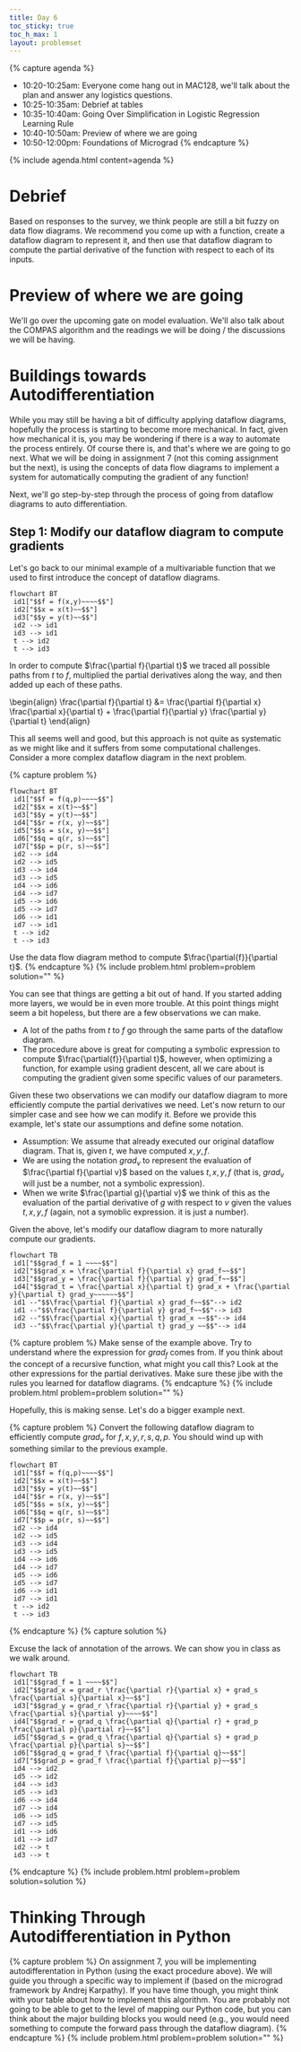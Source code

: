 ```yaml
---
title: Day 6
toc_sticky: true 
toc_h_max: 1
layout: problemset
---
```


{% capture agenda %}
* 10:20-10:25am: Everyone come hang out in MAC128, we'll talk about the plan and answer any logistics questions.
* 10:25-10:35am: Debrief at tables
* 10:35-10:40am: Going Over Simplification in Logistic Regression Learning Rule
* 10:40-10:50am: Preview of where we are going
* 10:50-12:00pm: Foundations of Micrograd
{% endcapture %}

{% include agenda.html content=agenda %}

# Debrief

Based on responses to the survey, we think people are still a bit fuzzy on data flow diagrams.  We recommend you come up with a function, create a dataflow diagram to represent it, and then use that dataflow diagram to compute the partial derivative of the function with respect to each of its inputs.

# Preview of where we are going

We'll go over the upcoming gate on model evaluation.  We'll also talk about the COMPAS algorithm and the readings we will be doing / the discussions we will be having.

# Buildings towards Autodifferentiation

While you may still be having a bit of difficulty applying dataflow diagrams, hopefully the process is starting to become more mechanical.  In fact, given how mechanical it is, you may be wondering if there is a way to automate the process entirely.  Of course there is, and that's where we are going to go next.  What we will be doing in assignment 7 (not this coming assignment but the next), is using the concepts of data flow diagrams to implement a system for automatically computing the gradient of any function!

Next, we'll go step-by-step through the process of going from dataflow diagrams to auto differentiation.

## Step 1: Modify our dataflow diagram to compute gradients

Let's go back to our minimal example of a multivariable function that we used to first introduce the concept of dataflow diagrams.

```mermaid!
flowchart BT
 id1["$$f = f(x,y)~~~~$$"]
 id2["$$x = x(t)~~$$"]
 id3["$$y = y(t)~~$$"]
 id2 --> id1
 id3 --> id1
 t --> id2
 t --> id3
```

In order to compute $\frac{\partial f}{\partial t}$ we traced all possible paths from $t$ to $f$, multiplied the partial derivatives along the way, and then added up each of these paths.

\begin{align}
\frac{\partial f}{\partial t} &= \frac{\partial f}{\partial x} \frac{\partial x}{\partial t} +  \frac{\partial f}{\partial y} \frac{\partial y}{\partial t}
\end{align}

This all seems well and good, but this approach is not quite as systematic as we might like and it suffers from some computational challenges.  Consider a more complex dataflow diagram in the next problem.

{% capture problem %}
```mermaid!
flowchart BT
 id1["$$f = f(q,p)~~~~$$"]
 id2["$$x = x(t)~~$$"]
 id3["$$y = y(t)~~$$"]
 id4["$$r = r(x, y)~~$$"]
 id5["$$s = s(x, y)~~$$"]
 id6["$$q = q(r, s)~~$$"]
 id7["$$p = p(r, s)~~$$"]
 id2 --> id4
 id2 --> id5
 id3 --> id4
 id3 --> id5
 id4 --> id6
 id4 --> id7
 id5 --> id6
 id5 --> id7
 id6 --> id1
 id7 --> id1
 t --> id2
 t --> id3
```

Use the data flow diagram method to compute $\frac{\partial{f}}{\partial t}$.
{% endcapture %}
{% include problem.html problem=problem solution="" %}

You can see that things are getting a bit out of hand.  If you started adding more layers, we would be in even more trouble.  At this point things might seem a bit hopeless, but there are a few observations we can make.

* A lot of the paths from $t$ to $f$ go through the same parts of the dataflow diagram.
* The procedure above is great for computing a symbolic expression to compute $\frac{\partial{f}}{\partial t}$, however, when optimizing a function, for example using gradient descent, all we care about is computing the gradient given some specific values of our parameters.

Given these two observations we can modify our dataflow diagram to more efficiently compute the partial derivatives we need.  Let's now return to our simpler case and see how we can modify it.  Before we provide this example, let's state our assumptions and define some notation.

* Assumption: We assume that already executed our original dataflow diagram.  That is, given $t$, we have computed $x, y, f$.
* We are using the notation $grad_{v}$ to represent the evaluation of $\frac{\partial f}{\partial v}$ based on the values $t, x, y, f$ (that is, $grad_{v}$ will just be a number, not a symbolic expression).
* When we write $\frac{\partial g}{\partial v}$ we think of this as the evaluation of the partial derivative of $g$ with respect to $v$ given the values $t, x, y, f$ (again, not a symoblic expression.  it is just a number).

Given the above, let's modify our dataflow diagram to more naturally compute our gradients.

```mermaid!
flowchart TB
 id1["$$grad_f = 1 ~~~~$$"]
 id2["$$grad_x = \frac{\partial f}{\partial x} grad_f~~$$"]
 id3["$$grad_y = \frac{\partial f}{\partial y} grad_f~~$$"]
 id4["$$grad_t = \frac{\partial x}{\partial t} grad_x + \frac{\partial y}{\partial t} grad_y~~~~~~$$"]
 id1 --"$$\frac{\partial f}{\partial x} grad_f~~$$"--> id2
 id1 --"$$\frac{\partial f}{\partial y} grad_f~~$$"--> id3
 id2 --"$$\frac{\partial x}{\partial t} grad_x ~~$$"--> id4
 id3 --"$$\frac{\partial y}{\partial t} grad_y ~~$$"--> id4
```

{% capture problem %}
Make sense of the example above.  Try to understand where the expression for $grad_f$ comes from.  If you think about the concept of a recursive function, what might you call this?  Look at the other expressions for the partial derivatives.  Make sure these jibe with the rules you learned for dataflow diagrams.
{% endcapture %}
{% include problem.html problem=problem solution="" %}

Hopefully, this is making sense.  Let's do a bigger example next.

{% capture problem %}
Convert the following dataflow diagram to efficiently compute $grad_v$ for $f, x, y, r, s, q, p$.  You should wind up with something similar to the previous example.

```mermaid!
flowchart BT
 id1["$$f = f(q,p)~~~~$$"]
 id2["$$x = x(t)~~$$"]
 id3["$$y = y(t)~~$$"]
 id4["$$r = r(x, y)~~$$"]
 id5["$$s = s(x, y)~~$$"]
 id6["$$q = q(r, s)~~$$"]
 id7["$$p = p(r, s)~~$$"]
 id2 --> id4
 id2 --> id5
 id3 --> id4
 id3 --> id5
 id4 --> id6
 id4 --> id7
 id5 --> id6
 id5 --> id7
 id6 --> id1
 id7 --> id1
 t --> id2
 t --> id3
```
{% endcapture %}
{% capture solution %}

Excuse the lack of annotation of the arrows.  We can show you in class as we walk around.

```mermaid!
flowchart TB
 id1["$$grad_f = 1 ~~~~$$"]
 id2["$$grad_x = grad_r \frac{\partial r}{\partial x} + grad_s \frac{\partial s}{\partial x}~~$$"]
 id3["$$grad_y = grad_r \frac{\partial r}{\partial y} + grad_s \frac{\partial s}{\partial y}~~~~$$"]
 id4["$$grad_r = grad_q \frac{\partial q}{\partial r} + grad_p \frac{\partial p}{\partial r}~~$$"]
 id5["$$grad_s = grad_q \frac{\partial q}{\partial s} + grad_p \frac{\partial p}{\partial s}~~$$"]
 id6["$$grad_q = grad_f \frac{\partial f}{\partial q}~~$$"]
 id7["$$grad_p = grad_f \frac{\partial f}{\partial p}~~$$"]
 id4 --> id2
 id5 --> id2
 id4 --> id3
 id5 --> id3
 id6 --> id4
 id7 --> id4
 id6 --> id5
 id7 --> id5
 id1 --> id6
 id1 --> id7
 id2 --> t
 id3 --> t
```
{% endcapture %}
{% include problem.html problem=problem solution=solution %}

# Thinking Through Autodifferentiation in Python

{% capture problem %}
On assignment 7, you will be implementing autodifferentation in Python (using the exact procedure above).  We will guide you through a specific way to implement if (based on the micrograd framework by Andrej Karpathy).  If you have time though, you might think with your table about how to implement this algorithm.  You are probably not going to be able to get to the level of mapping our Python code, but you can think about the major building blocks you would need (e.g., you would need something to compute the forward pass through the dataflow diagram).
{% endcapture %}
{% include problem.html problem=problem solution="" %}